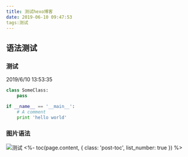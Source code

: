```yaml
---
title: 测试hexo博客
date: 2019-06-10 09:47:53
tags:测试
---
```


<!-- toc -->


## 语法测试

### 测试 ###

2019/6/10 13:53:35
	
```python
class SomeClass:
    pass

if __name__ == '__main__':
    # A comment
    print 'hello world'
```

### 图片语法 ###

![测试](<http://www.panfuhao.top/imgs/biaoti.jpg>)
<%- toc(page.content, {
        class: 'post-toc',
        list_number: true
    }) %>


